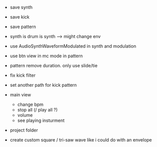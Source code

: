 - save synth
- save kick
- save pattern

- synth is drum is synth --> might change env

- use AudioSynthWaveformModulated in synth and modulation

- use btn view in mc mode in pattern
- pattern remove duration. only use slide/tie

- fix kick filter
- set another path for kick pattern

- main view
    - change bpm
    - stop all (/ play all ?)
    - volume
    - see playing insturment
    
- project folder

- create custom square / tri-saw wave like i could do with an envelope
